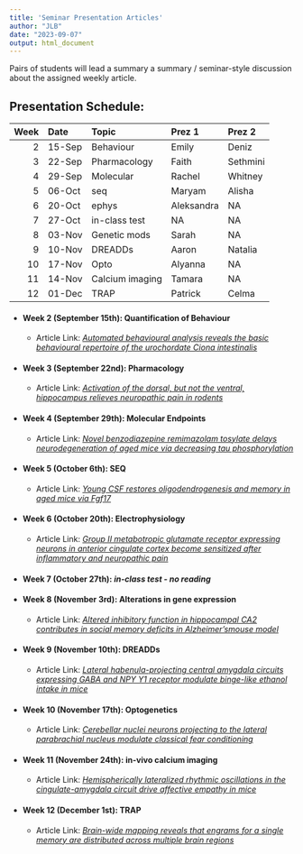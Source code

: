 ```yaml
---
title: 'Seminar Presentation Articles'
author: "JLB"
date: "2023-09-07"
output: html_document
---
```

<script src="/rmarkdown-libs/kePrint/kePrint.js"></script>
<link href="/rmarkdown-libs/lightable/lightable.css" rel="stylesheet" />



Pairs of students will lead a summary a summary / seminar-style discussion about the assigned weekly article. 

## Presentation Schedule: 

<table class="table" style="margin-left: auto; margin-right: auto;">
 <thead>
  <tr>
   <th style="text-align:right;"> Week </th>
   <th style="text-align:left;"> Date </th>
   <th style="text-align:left;"> Topic </th>
   <th style="text-align:left;"> Prez 1 </th>
   <th style="text-align:left;"> Prez 2 </th>
  </tr>
 </thead>
<tbody>
  <tr>
   <td style="text-align:right;"> 2 </td>
   <td style="text-align:left;"> 15-Sep </td>
   <td style="text-align:left;"> Behaviour </td>
   <td style="text-align:left;"> Emily </td>
   <td style="text-align:left;"> Deniz </td>
  </tr>
  <tr>
   <td style="text-align:right;"> 3 </td>
   <td style="text-align:left;"> 22-Sep </td>
   <td style="text-align:left;"> Pharmacology </td>
   <td style="text-align:left;"> Faith </td>
   <td style="text-align:left;"> Sethmini </td>
  </tr>
  <tr>
   <td style="text-align:right;"> 4 </td>
   <td style="text-align:left;"> 29-Sep </td>
   <td style="text-align:left;"> Molecular </td>
   <td style="text-align:left;"> Rachel </td>
   <td style="text-align:left;"> Whitney </td>
  </tr>
  <tr>
   <td style="text-align:right;"> 5 </td>
   <td style="text-align:left;"> 06-Oct </td>
   <td style="text-align:left;"> seq </td>
   <td style="text-align:left;"> Maryam </td>
   <td style="text-align:left;"> Alisha </td>
  </tr>
  <tr>
   <td style="text-align:right;"> 6 </td>
   <td style="text-align:left;"> 20-Oct </td>
   <td style="text-align:left;"> ephys </td>
   <td style="text-align:left;"> Aleksandra </td>
   <td style="text-align:left;"> NA </td>
  </tr>
  <tr>
   <td style="text-align:right;"> 7 </td>
   <td style="text-align:left;"> 27-Oct </td>
   <td style="text-align:left;"> in-class test </td>
   <td style="text-align:left;"> NA </td>
   <td style="text-align:left;"> NA </td>
  </tr>
  <tr>
   <td style="text-align:right;"> 8 </td>
   <td style="text-align:left;"> 03-Nov </td>
   <td style="text-align:left;"> Genetic mods </td>
   <td style="text-align:left;"> Sarah </td>
   <td style="text-align:left;"> NA </td>
  </tr>
  <tr>
   <td style="text-align:right;"> 9 </td>
   <td style="text-align:left;"> 10-Nov </td>
   <td style="text-align:left;"> DREADDs </td>
   <td style="text-align:left;"> Aaron </td>
   <td style="text-align:left;"> Natalia </td>
  </tr>
  <tr>
   <td style="text-align:right;"> 10 </td>
   <td style="text-align:left;"> 17-Nov </td>
   <td style="text-align:left;"> Opto </td>
   <td style="text-align:left;"> Alyanna </td>
   <td style="text-align:left;"> NA </td>
  </tr>
  <tr>
   <td style="text-align:right;"> 11 </td>
   <td style="text-align:left;"> 14-Nov </td>
   <td style="text-align:left;"> Calcium imaging </td>
   <td style="text-align:left;"> Tamara </td>
   <td style="text-align:left;"> NA </td>
  </tr>
  <tr>
   <td style="text-align:right;"> 12 </td>
   <td style="text-align:left;"> 01-Dec </td>
   <td style="text-align:left;"> TRAP </td>
   <td style="text-align:left;"> Patrick </td>
   <td style="text-align:left;"> Celma </td>
  </tr>
</tbody>
</table>


- #### Week 2 (September 15th): Quantification of Behaviour
    + Article Link: [*Automated behavioural analysis reveals the basic behavioural repertoire of the urochordate Ciona intestinalis*](https://www.nature.com/articles/s41598-019-38791-5)


- #### Week 3 (September 22nd): Pharmacology
    + Article Link: [*Activation of the dorsal, but not the ventral, hippocampus relieves neuropathic pain in rodents*](https://www.ncbi.nlm.nih.gov/pmc/articles/PMC8464622/)



- #### Week 4 (September 29th): Molecular Endpoints
    + Article Link: [*Novel benzodiazepine remimazolam tosylate delays neurodegeneration of aged mice via decreasing tau phosphorylation*](https://www.sciencedirect.com/science/article/pii/S0161813X22001267?via%3Dihub)



- #### Week 5 (October 6th): SEQ
    + Article Link:  [*Young CSF restores oligodendrogenesis and memory in aged mice via Fgf17*](https://www.nature.com/articles/s41586-022-04722-0)



- #### Week 6 (October 20th): Electrophysiology
    + Article Link: [*Group II metabotropic glutamate receptor expressing neurons in anterior cingulate cortex become sensitized after inflammatory and neuropathic pain*](https://journals.sagepub.com/doi/full/10.1177/1744806920915339)



- #### Week 7 (October 27th): *in-class test - no reading*


- #### Week 8 (November 3rd): Alterations in gene expression
    + Article Link: [*Altered inhibitory function in hippocampal CA2 contributes in social memory deficits in Alzheimer’smouse model*](https://www.cell.com/iscience/pdf/S2589-0042(22)00165-1.pdf)



- #### Week 9 (November 10th): DREADDs
    + Article Link: [*Lateral habenula-projecting central amygdala circuits expressing GABA and NPY Y1 receptor modulate binge-like ethanol intake in mice*](https://pubmed.ncbi.nlm.nih.gov/36059430/)



- #### Week 10 (November 17th): Optogenetics
    + Article Link: [*Cerebellar nuclei neurons projecting to the lateral parabrachial nucleus modulate classical fear conditioning*](https://pubmed.ncbi.nlm.nih.gov/36952344/)



- #### Week 11 (November 24th): in-vivo calcium imaging
    + Article Link: [*Hemispherically lateralized rhythmic oscillations in the cingulate-amygdala circuit drive affective empathy in mice*](https://www.cell.com/neuron/fulltext/S0896-6273(22)01000-5?_returnURL=https%3A%2F%2Flinkinghub.elsevier.com%2Fretrieve%2Fpii%2FS0896627322010005%3Fshowall%3Dtrue)



- #### Week 12 (December 1st): TRAP
    + Article Link: [*Brain-wide mapping reveals that engrams for a single memory are distributed across multiple brain regions*](https://www.nature.com/articles/s41467-022-29384-4)





